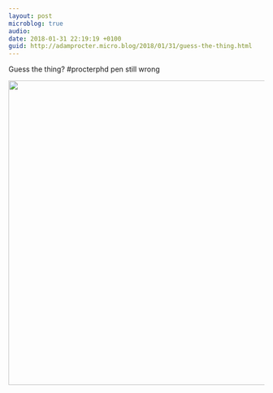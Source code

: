 ```yaml
---
layout: post
microblog: true
audio: 
date: 2018-01-31 22:19:19 +0100
guid: http://adamprocter.micro.blog/2018/01/31/guess-the-thing.html
---
```

Guess the thing? #procterphd pen still wrong

<img src="http://discursive.adamprocter.co.uk/uploads/2018/7844ec81f6.jpg" width="600" height="600" />
